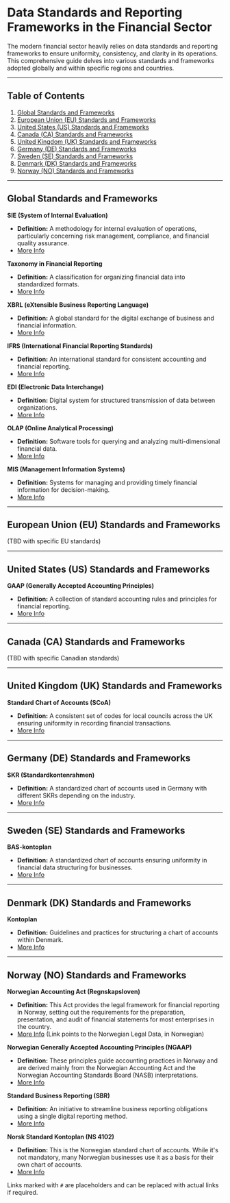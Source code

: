 # Data Standards and Reporting Frameworks in the Financial Sector

The modern financial sector heavily relies on data standards and reporting frameworks to ensure uniformity, consistency, and clarity in its operations. This comprehensive guide delves into various standards and frameworks adopted globally and within specific regions and countries.

---

## Table of Contents

1. [Global Standards and Frameworks](##global-standards-and-frameworks)
2. [European Union (EU) Standards and Frameworks](##european-union-eu-standards-and-frameworks)
3. [United States (US) Standards and Frameworks](##united-states-us-standards-and-frameworks)
4. [Canada (CA) Standards and Frameworks](##canada-ca-standards-and-frameworks)
5. [United Kingdom (UK) Standards and Frameworks](##united-kingdom-uk-standards-and-frameworks)
6. [Germany (DE) Standards and Frameworks](##germany-de-standards-and-frameworks)
7. [Sweden (SE) Standards and Frameworks](##sweden-se-standards-and-frameworks)
8. [Denmark (DK) Standards and Frameworks](##denmark-dk-standards-and-frameworks)
9. [Norway (NO) Standards and Frameworks](##norway-no-standards-and-frameworks)

---

## Global Standards and Frameworks

**SIE (System of Internal Evaluation)** 
- **Definition:** A methodology for internal evaluation of operations, particularly concerning risk management, compliance, and financial quality assurance.
- [More Info](#)

**Taxonomy in Financial Reporting**
- **Definition:** A classification for organizing financial data into standardized formats.
- [More Info](#)

**XBRL (eXtensible Business Reporting Language)**
- **Definition:** A global standard for the digital exchange of business and financial information.
- [More Info](https://www.xbrl.org/)

**IFRS (International Financial Reporting Standards)**
- **Definition:** An international standard for consistent accounting and financial reporting.
- [More Info](https://www.ifrs.org/)

**EDI (Electronic Data Interchange)**
- **Definition:** Digital system for structured transmission of data between organizations.
- [More Info](#)

**OLAP (Online Analytical Processing)**
- **Definition:** Software tools for querying and analyzing multi-dimensional financial data.
- [More Info](#)

**MIS (Management Information Systems)**
- **Definition:** Systems for managing and providing timely financial information for decision-making.
- [More Info](#)

---

## European Union (EU) Standards and Frameworks

(TBD with specific EU standards)

---

## United States (US) Standards and Frameworks

**GAAP (Generally Accepted Accounting Principles)**
- **Definition:** A collection of standard accounting rules and principles for financial reporting.
- [More Info](https://www.fasb.org/)

---

## Canada (CA) Standards and Frameworks

(TBD with specific Canadian standards)

---

## United Kingdom (UK) Standards and Frameworks

**Standard Chart of Accounts (SCoA)**
- **Definition:** A consistent set of codes for local councils across the UK ensuring uniformity in recording financial transactions.
- [More Info](#)

---

## Germany (DE) Standards and Frameworks

**SKR (Standardkontenrahmen)**
- **Definition:** A standardized chart of accounts used in Germany with different SKRs depending on the industry.
- [More Info](#)

---

## Sweden (SE) Standards and Frameworks

**BAS-kontoplan**
- **Definition:** A standardized chart of accounts ensuring uniformity in financial data structuring for businesses.
- [More Info](https://www.bas.se/)

---

## Denmark (DK) Standards and Frameworks

**Kontoplan**
- **Definition:** Guidelines and practices for structuring a chart of accounts within Denmark.
- [More Info](#)

---

## Norway (NO) Standards and Frameworks

**Norwegian Accounting Act (Regnskapsloven)**
- **Definition:** This Act provides the legal framework for financial reporting in Norway, setting out the requirements for the preparation, presentation, and audit of financial statements for most enterprises in the country.
- [More Info](https://lovdata.no/dokument/NL/lov/1998-07-17-56) (Link points to the Norwegian Legal Data, in Norwegian)

**Norwegian Generally Accepted Accounting Principles (NGAAP)**
- **Definition:** These principles guide accounting practices in Norway and are derived mainly from the Norwegian Accounting Act and the Norwegian Accounting Standards Board (NASB) interpretations.
- [More Info](#)

**Standard Business Reporting (SBR)**
- **Definition:** An initiative to streamline business reporting obligations using a single digital reporting method.
- [More Info](#)

**Norsk Standard Kontoplan (NS 4102)**
- **Definition:** This is the Norwegian standard chart of accounts. While it's not mandatory, many Norwegian businesses use it as a basis for their own chart of accounts.
- [More Info](#)

Links marked with `#` are placeholders and can be replaced with actual links if required.
